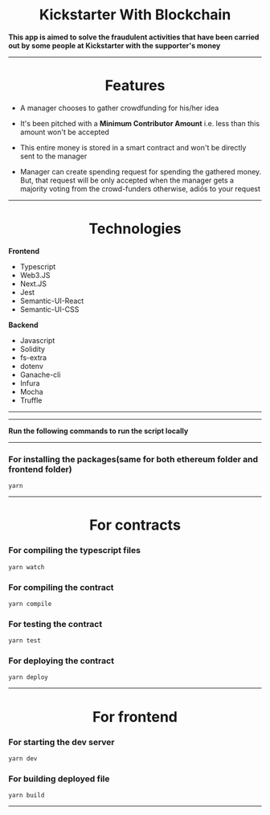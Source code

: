 <h1 align="center">Kickstarter With Blockchain</h1>

**This app is aimed to solve the fraudulent activities that have been carried out by some people at Kickstarter with the supporter's money**

---

<h1 align="center">Features</h1>

- A manager chooses to gather crowdfunding for his/her idea

- It's been pitched with a **Minimum Contributor Amount** i.e. less than this amount won't be accepted

- This entire money is stored in a smart contract and won't be directly sent to the manager

- Manager can create spending request for spending the gathered money. But, that request will be only accepted when the manager gets a majority voting from the crowd-funders otherwise, adiós to your request

---

<h1 align="center">Technologies</h1>

**Frontend**

- Typescript
- Web3.JS
- Next.JS
- Jest
- Semantic-UI-React
- Semantic-UI-CSS

**Backend**

- Javascript
- Solidity
- fs-extra
- dotenv
- Ganache-cli
- Infura
- Mocha
- Truffle

---

---

**Run the following commands to run the script locally**

---

### For installing the packages(same for both ethereum folder and frontend folder)

```
yarn
```

---

<h1 align="center">For contracts</h1>

### For compiling the typescript files

```
yarn watch
```

### For compiling the contract

```
yarn compile
```

### For testing the contract

```
yarn test
```

### For deploying the contract

```
yarn deploy
```

---

<h1 align="center">For frontend</h1>

### For starting the dev server

```
yarn dev
```

### For building deployed file

```
yarn build
```

---
